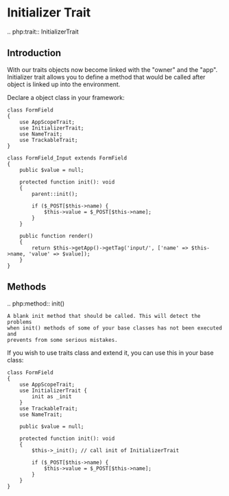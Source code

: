 # Initializer Trait

.. php:trait:: InitializerTrait

## Introduction

With our traits objects now become linked with the "owner" and the "app".
Initializer trait allows you to define a method that would be called after
object is linked up into the environment.

Declare a object class in your framework:

```
class FormField
{
    use AppScopeTrait;
    use InitializerTrait;
    use NameTrait;
    use TrackableTrait;
}

class FormField_Input extends FormField
{
    public $value = null;

    protected function init(): void
    {
        parent::init();

        if ($_POST[$this->name) {
            $this->value = $_POST[$this->name];
        }
    }

    public function render()
    {
        return $this->getApp()->getTag('input/', ['name' => $this->name, 'value' => $value]);
    }
}
```

## Methods

.. php:method:: init()

    A blank init method that should be called. This will detect the problems
    when init() methods of some of your base classes has not been executed and
    prevents from some serious mistakes.

If you wish to use traits class and extend it, you can use this in your base
class:

```
class FormField
{
    use AppScopeTrait;
    use InitializerTrait {
        init as _init
    }
    use TrackableTrait;
    use NameTrait;

    public $value = null;

    protected function init(): void
    {
        $this->_init(); // call init of InitializerTrait

        if ($_POST[$this->name) {
            $this->value = $_POST[$this->name];
        }
    }
}
```
